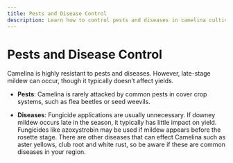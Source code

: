 ```yaml
---
title: Pests and Disease Control
description: Learn how to control pests and diseases in camelina cultivation to ensure optimal growth and yield.
---
```

# Pests and Disease Control

Camelina is highly resistant to pests and diseases. However, late-stage mildew can occur, though it typically doesn’t affect yields.

- **Pests**: Camelina is rarely attacked by common pests in cover crop systems, such as flea beetles or seed weevils.

- **Diseases**: Fungicide applications are usually unnecessary. If downey mildew occurs late in the season, it typically has little impact on yield. Fungicides like azoxystrobin may be used if mildew appears before the rosette stage. There are other diseases that can effect Camelina such as aster yellows, club root and white rust, so be aware if these are common diseases in your region.